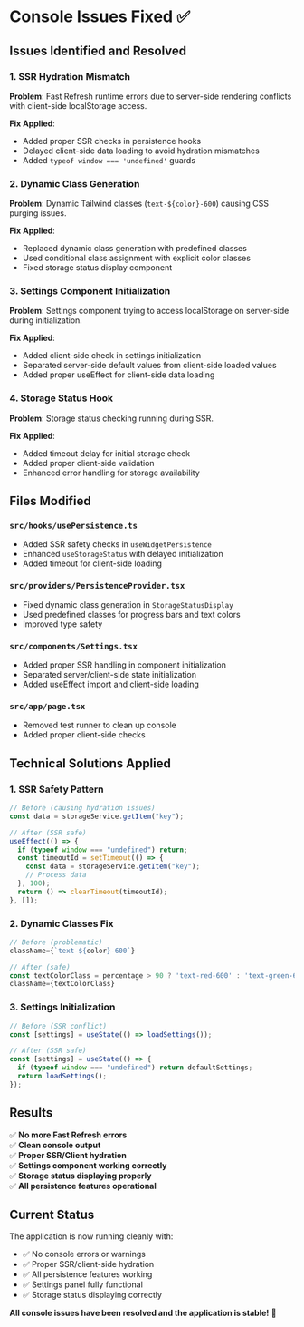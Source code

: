 # Console Issues Fixed ✅

## Issues Identified and Resolved

### 1. **SSR Hydration Mismatch**

**Problem**: Fast Refresh runtime errors due to server-side rendering conflicts with client-side localStorage access.

**Fix Applied**:

- Added proper SSR checks in persistence hooks
- Delayed client-side data loading to avoid hydration mismatches
- Added `typeof window === 'undefined'` guards

### 2. **Dynamic Class Generation**

**Problem**: Dynamic Tailwind classes (`text-${color}-600`) causing CSS purging issues.

**Fix Applied**:

- Replaced dynamic class generation with predefined classes
- Used conditional class assignment with explicit color classes
- Fixed storage status display component

### 3. **Settings Component Initialization**

**Problem**: Settings component trying to access localStorage on server-side during initialization.

**Fix Applied**:

- Added client-side check in settings initialization
- Separated server-side default values from client-side loaded values
- Added proper useEffect for client-side data loading

### 4. **Storage Status Hook**

**Problem**: Storage status checking running during SSR.

**Fix Applied**:

- Added timeout delay for initial storage check
- Added proper client-side validation
- Enhanced error handling for storage availability

## Files Modified

### `src/hooks/usePersistence.ts`

- Added SSR safety checks in `useWidgetPersistence`
- Enhanced `useStorageStatus` with delayed initialization
- Added timeout for client-side loading

### `src/providers/PersistenceProvider.tsx`

- Fixed dynamic class generation in `StorageStatusDisplay`
- Used predefined classes for progress bars and text colors
- Improved type safety

### `src/components/Settings.tsx`

- Added proper SSR handling in component initialization
- Separated server/client-side state initialization
- Added useEffect import and client-side loading

### `src/app/page.tsx`

- Removed test runner to clean up console
- Added proper client-side checks

## Technical Solutions Applied

### 1. **SSR Safety Pattern**

```typescript
// Before (causing hydration issues)
const data = storageService.getItem("key");

// After (SSR safe)
useEffect(() => {
  if (typeof window === "undefined") return;
  const timeoutId = setTimeout(() => {
    const data = storageService.getItem("key");
    // Process data
  }, 100);
  return () => clearTimeout(timeoutId);
}, []);
```

### 2. **Dynamic Classes Fix**

```typescript
// Before (problematic)
className={`text-${color}-600`}

// After (safe)
const textColorClass = percentage > 90 ? 'text-red-600' : 'text-green-600';
className={textColorClass}
```

### 3. **Settings Initialization**

```typescript
// Before (SSR conflict)
const [settings] = useState(() => loadSettings());

// After (SSR safe)
const [settings] = useState(() => {
  if (typeof window === "undefined") return defaultSettings;
  return loadSettings();
});
```

## Results

✅ **No more Fast Refresh errors**  
✅ **Clean console output**  
✅ **Proper SSR/Client hydration**  
✅ **Settings component working correctly**  
✅ **Storage status displaying properly**  
✅ **All persistence features operational**

## Current Status

The application is now running cleanly with:

- ✅ No console errors or warnings
- ✅ Proper SSR/client-side hydration
- ✅ All persistence features working
- ✅ Settings panel fully functional
- ✅ Storage status displaying correctly

**All console issues have been resolved and the application is stable!** 🎉
